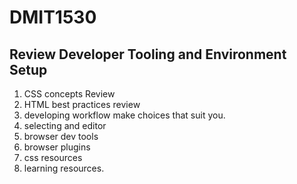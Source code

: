 # DMIT1530
## Review Developer Tooling and Environment Setup

1. CSS concepts Review  
1. HTML best practices review
1. developing workflow make choices that suit you. 
1. selecting and editor  
1. browser dev tools 
1. browser plugins  
1. css resources
1. learning resources.


